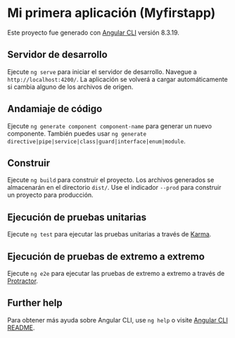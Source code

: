 # Mi primera aplicación (Myfirstapp)

Este proyecto fue generado con [Angular CLI](https://github.com/angular/angular-cli) versión 8.3.19.

## Servidor de desarrollo

Ejecute `ng serve` para iniciar el servidor de desarrollo. Navegue a `http://localhost:4200/`. La aplicación se volverá a cargar automáticamente si cambia alguno de los archivos de origen.

## Andamiaje de código

Ejecute `ng generate component component-name` para generar un nuevo componente. También puedes usar `ng generate directive|pipe|service|class|guard|interface|enum|module`.

## Construir

Ejecute `ng build` para construir el proyecto. Los archivos generados se almacenarán en el directorio `dist/`. Use el indicador `--prod` para construir un proyecto para producción.

## Ejecución de pruebas unitarias

Ejecute `ng test` para ejecutar las pruebas unitarias a través de [Karma](https://karma-runner.github.io).

## Ejecución de pruebas de extremo a extremo

Ejecute `ng e2e` para ejecutar las pruebas de extremo a extremo a través de [Protractor](http://www.protractortest.org/).

## Further help

Para obtener más ayuda sobre Angular CLI, use `ng help` o visite [Angular CLI README](https://github.com/angular/angular-cli/blob/master/README.md).

